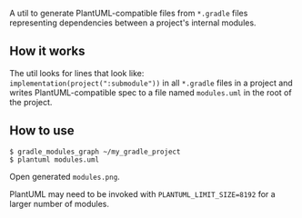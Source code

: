 A util to generate PlantUML-compatible files from `*.gradle` files representing dependencies between a project's internal modules.

## How it works

The util looks for lines that look like: `implementation(project(":submodule"))` in all `*.gradle` files in a project and writes PlantUML-compatible spec to a file named `modules.uml` in the root of the project.

## How to use

```
$ gradle_modules_graph ~/my_gradle_project
$ plantuml modules.uml
```

Open generated `modules.png`.

PlantUML may need to be invoked with `PLANTUML_LIMIT_SIZE=8192` for a larger number of modules.
